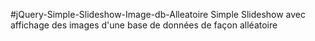 #jQuery-Simple-Slideshow-Image-db-Alleatoire
Simple Slideshow avec affichage des images d'une base de données de façon alléatoire

